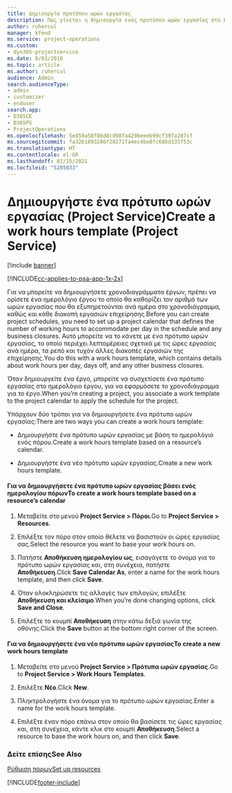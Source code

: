 ```yaml
---
title: Δημιουργία προτύπου ωρών εργασίας
description: Πώς γίνεται η δημιουργία ενός προτύπου ωρών εργασίας στο Project Service
author: ruhercul
manager: kfend
ms.service: project-operations
ms.custom:
- dyn365-projectservice
ms.date: 8/03/2018
ms.topic: article
ms.author: ruhercul
audience: Admin
search.audienceType:
- admin
- customizer
- enduser
search.app:
- D365CE
- D365PS
- ProjectOperations
ms.openlocfilehash: 5e859a58f86d8cd98fa429beeeb99cf397a207cf
ms.sourcegitcommit: fa32b1893286f20271fa4ec4be8fc68bd135f53c
ms.translationtype: HT
ms.contentlocale: el-GR
ms.lasthandoff: 02/15/2021
ms.locfileid: "5285033"
---
```

# <a name="create-a-work-hours-template-project-service"></a><span data-ttu-id="212e0-103">Δημιουργήστε ένα πρότυπο ωρών εργασίας (Project Service)</span><span class="sxs-lookup"><span data-stu-id="212e0-103">Create a work hours template (Project Service)</span></span>

[!include [banner](../includes/psa-now-project-operations.md)]

[!INCLUDE[cc-applies-to-psa-app-1x-2x](../includes/cc-applies-to-psa-app-1x-2x.md)]

<span data-ttu-id="212e0-104">Για να μπορείτε να δημιουργήσετε χρονοδιαγράμματα έργων, πρέπει να ορίσετε ένα ημερολόγιο έργου το οποίο θα καθορίζει τον αριθμό των ωρών εργασίας που θα εξυπηρετούνται ανά ημέρα στο χρονοδιάγραμμα, καθώς και κάθε διακοπή εργασιών επιχείρησης.</span><span class="sxs-lookup"><span data-stu-id="212e0-104">Before you can create project schedules, you need to set up a project calendar that defines the number of working hours to accommodate per day in the schedule and any business closures.</span></span> <span data-ttu-id="212e0-105">Αυτό μπορείτε να το κάνετε με ένα πρότυπο ωρών εργασίας, το οποίο περιέχει λεπτομέρειες σχετικά με τις ώρες εργασίας ανά ημέρα, τα ρεπό και τυχόν άλλες διακοπές εργασιών της επιχείρησης.</span><span class="sxs-lookup"><span data-stu-id="212e0-105">You do this with a work hours template, which contains details about work hours per day, days off, and any other business closures.</span></span>  
  
 <span data-ttu-id="212e0-106">Όταν δημιουργείτε ένα έργο, μπορείτε να συσχετίσετε ένα πρότυπο εργασίας στο ημερολόγιο έργου, για να εφαρμόσετε το χρονοδιάγραμμα για το έργο.</span><span class="sxs-lookup"><span data-stu-id="212e0-106">When you’re creating a project, you associate a work template to the project calendar to apply the schedule for the project.</span></span>  
  
 <span data-ttu-id="212e0-107">Υπάρχουν δύο τρόποι για να δημιουργήσετε ένα πρότυπο ωρών εργασίας:</span><span class="sxs-lookup"><span data-stu-id="212e0-107">There are two ways you can create a work hours template:</span></span>  
  
-   <span data-ttu-id="212e0-108">Δημιουργήστε ένα πρότυπο ωρών εργασίας με βάση το ημερολόγιο ενός πόρου.</span><span class="sxs-lookup"><span data-stu-id="212e0-108">Create a work hours template based on a resource’s calendar.</span></span>  
  
-   <span data-ttu-id="212e0-109">Δημιουργήστε ένα νέο πρότυπο ωρών εργασίας.</span><span class="sxs-lookup"><span data-stu-id="212e0-109">Create a new work hours template.</span></span>  
  
#### <a name="to-create-a-work-hours-template-based-on-a-resources-calendar"></a><span data-ttu-id="212e0-110">Για να δημιουργήσετε ένα πρότυπο ωρών εργασίας βάσει ενός ημερολογίου πόρων</span><span class="sxs-lookup"><span data-stu-id="212e0-110">To create a work hours template based on a resource’s calendar</span></span>  
  
1.  <span data-ttu-id="212e0-111">Μεταβείτε στο μενού **Project Service > Πόροι**.</span><span class="sxs-lookup"><span data-stu-id="212e0-111">Go to **Project Service > Resources**.</span></span>  
  
2.  <span data-ttu-id="212e0-112">Επιλέξτε τον πόρο στον οποίο θέλετε να βασιστούν οι ώρες εργασίας σας.</span><span class="sxs-lookup"><span data-stu-id="212e0-112">Select the resource you want to base your work hours on.</span></span>  
  
3.  <span data-ttu-id="212e0-113">Πατήστε **Αποθήκευση ημερολογίου ως**, εισαγάγετε το όνομα για το πρότυπο ωρών εργασίας και, στη συνέχεια, πατήστε **Αποθήκευση**.</span><span class="sxs-lookup"><span data-stu-id="212e0-113">Click **Save Calendar As**, enter a name for the work hours template, and then click **Save**.</span></span>  
  
4.  <span data-ttu-id="212e0-114">Όταν ολοκληρώσετε τις αλλαγές των επιλογών, επιλέξτε **Αποθήκευση και κλείσιμο**.</span><span class="sxs-lookup"><span data-stu-id="212e0-114">When you’re done changing options, click **Save and Close**.</span></span>  
  
5.  <span data-ttu-id="212e0-115">Επιλέξτε το κουμπί **Αποθήκευση** στην κάτω δεξιά γωνία της οθόνης.</span><span class="sxs-lookup"><span data-stu-id="212e0-115">Click the **Save** button at the bottom right corner of the screen.</span></span>  
  
#### <a name="to-create-a-new-work-hours-template"></a><span data-ttu-id="212e0-116">Για να δημιουργήσετε ένα νέο πρότυπο ωρών εργασίας</span><span class="sxs-lookup"><span data-stu-id="212e0-116">To create a new work hours template</span></span>  
  
1.  <span data-ttu-id="212e0-117">Μεταβείτε στο μενού **Project Service > Πρότυπα ωρών εργασίας**.</span><span class="sxs-lookup"><span data-stu-id="212e0-117">Go to **Project Service > Work Hours Templates**.</span></span>  
  
2.  <span data-ttu-id="212e0-118">Επιλέξτε **Νέο**.</span><span class="sxs-lookup"><span data-stu-id="212e0-118">Click **New**.</span></span>  
  
3.  <span data-ttu-id="212e0-119">Πληκτρολογήστε ένα όνομα για το πρότυπο ωρών εργασίας.</span><span class="sxs-lookup"><span data-stu-id="212e0-119">Enter a name for the work hours template.</span></span>  
  
4.  <span data-ttu-id="212e0-120">Επιλέξτε έναν πόρο επάνω στον οποίο θα βασίσετε τις ώρες εργασίας και, στη συνέχεια, κάντε κλικ στο κουμπί **Αποθήκευση**.</span><span class="sxs-lookup"><span data-stu-id="212e0-120">Select a resource to base the work hours on, and then click **Save**.</span></span>  
  
### <a name="see-also"></a><span data-ttu-id="212e0-121">Δείτε επίσης</span><span class="sxs-lookup"><span data-stu-id="212e0-121">See Also</span></span>  
 [<span data-ttu-id="212e0-122">Ρύθμιση πόρων</span><span class="sxs-lookup"><span data-stu-id="212e0-122">Set up resources</span></span>](../psa/set-up-resources.md)


[!INCLUDE[footer-include](../includes/footer-banner.md)]